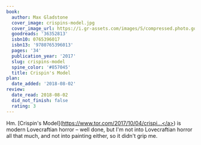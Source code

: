 ```yaml
---
book:
  author: Max Gladstone
  cover_image: crispins-model.jpg
  cover_image_url: https://i.gr-assets.com/images/S/compressed.photo.goodreads.com/books/1507127832l/36352813._SX98_.jpg
  goodreads: '36352813'
  isbn10: 0765396017
  isbn13: '9780765396013'
  pages: '34'
  publication_year: '2017'
  slug: crispins-model
  spine_color: '#857045'
  title: Crispin's Model
plan:
  date_added: '2018-08-02'
review:
  date_read: 2018-08-02
  did_not_finish: false
  rating: 3
---
```


Hm. [Crispin's Model](<a target="_blank" href="https://www.tor.com/2017/10/04/crispins-model/" rel="nofollow">https://www.tor.com/2017/10/04/crispi...</a>) is modern Lovecraftian horror – well done, but I'm not into Lovecraftian horror all that much, and not into painting either, so it didn't grip me.
